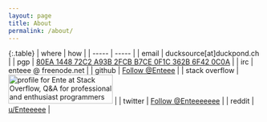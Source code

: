 ```yaml
---
layout: page
title: About
permalink: /about/
---
```


{:.table}
| where | how   |
| ----- | ----- |
| email | ducksource[at]duckpond.ch |
| pgp   | [80EA 1448 72C2 A93B 2FCB B7CE 0F1C 362B 6F42 0C0A](/static/email-key.gpg) |
| irc   | enteee @ freenode.net |
| github | <a aria-label="Follow @Enteee on GitHub" data-style="mega" href="https://github.com/Enteee" class="github-button">Follow @Enteee</a> |
| stack overflow | <a href="https://stackoverflow.com/users/3215929/ente"><img src="https://stackoverflow.com/users/flair/3215929.png?theme=clean" width="208" height="58" alt="profile for Ente at Stack Overflow, Q&amp;A for professional and enthusiast programmers" title="profile for Ente at Stack Overflow, Q&amp;A for professional and enthusiast programmers"></a> |
| twitter | <a href="https://twitter.com/Enteeeeeee" class="twitter-follow-button" data-show-count="false" data-size="large" data-dnt="true">Follow @Enteeeeeee</a> |
| reddit  | [u/Enteeeee](https://www.reddit.com/user/Enteeeee) |

<!-- scrtips needed for buttons -->
<script async defer src="https://buttons.github.io/buttons.js"></script>
<script>!function(d,s,id){var js,fjs=d.getElementsByTagName(s)[0],p=/^http:/.test(d.location)?'http':'https';if(!d.getElementById(id)){js=d.createElement(s);js.id=id;js.src=p+'://platform.twitter.com/widgets.js';fjs.parentNode.insertBefore(js,fjs);}}(document, 'script', 'twitter-wjs');</script>
